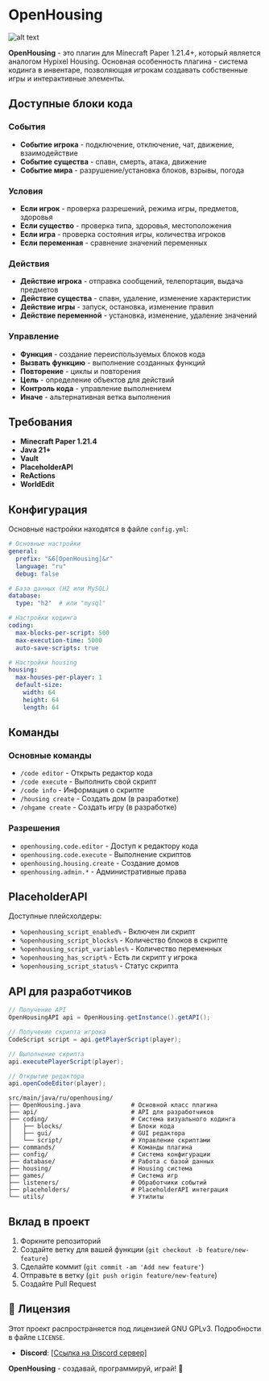# OpenHousing

![alt text](https://cdn.discordapp.com/attachments/1387010276204744766/1407771427221934090/ChatGPT_Image_20_._2025_._18_58_35.png?ex=68a750cf&is=68a5ff4f&hm=fca79d07fa1e15f4e6565024743aeea210187d71363b86126f0265472a413306&)

**OpenHousing** - это плагин для Minecraft Paper 1.21.4+, который является аналогом Hypixel Housing. Основная особенность плагина - система кодинга в инвентаре, позволяющая игрокам создавать собственные игры и интерактивные элементы.

## Доступные блоки кода

### События
- **Событие игрока** - подключение, отключение, чат, движение, взаимодействие
- **Событие существа** - спавн, смерть, атака, движение
- **Событие мира** - разрушение/установка блоков, взрывы, погода
### Условия
- **Если игрок** - проверка разрешений, режима игры, предметов, здоровья
- **Если существо** - проверка типа, здоровья, местоположения
- **Если игра** - проверка состояния игры, количества игроков
- **Если переменная** - сравнение значений переменных
### Действия
- **Действие игрока** - отправка сообщений, телепортация, выдача предметов
- **Действие существа** - спавн, удаление, изменение характеристик
- **Действие игры** - запуск, остановка, изменение правил
- **Действие переменной** - установка, изменение, удаление значений
### Управление
- **Функция** - создание переиспользуемых блоков кода
- **Вызвать функцию** - выполнение созданных функций
- **Повторение** - циклы и повторения
- **Цель** - определение объектов для действий
- **Контроль кода** - управление выполнением
- **Иначе** - альтернативная ветка выполнения

## Требования

- **Minecraft Paper 1.21.4**
- **Java 21+**
- **Vault** 
- **PlaceholderAPI** 
- **ReActions**
- **WorldEdit** 

## Конфигурация

Основные настройки находятся в файле `config.yml`:

```yaml
# Основные настройки
general:
  prefix: "&6[OpenHousing]&r"
  language: "ru"
  debug: false

# База данных (H2 или MySQL)
database:
  type: "h2"  # или "mysql"

# Настройки кодинга
coding:
  max-blocks-per-script: 500
  max-execution-time: 5000
  auto-save-scripts: true

# Настройки housing
housing:
  max-houses-per-player: 1
  default-size:
    width: 64
    height: 64
    length: 64
```

## Команды

### Основные команды
- `/code editor` - Открыть редактор кода
- `/code execute` - Выполнить свой скрипт
- `/code info` - Информация о скрипте
- `/housing create` - Создать дом (в разработке)
- `/ohgame create` - Создать игру (в разработке)

### Разрешения
- `openhousing.code.editor` - Доступ к редактору кода
- `openhousing.code.execute` - Выполнение скриптов
- `openhousing.housing.create` - Создание домов
- `openhousing.admin.*` - Административные права

## PlaceholderAPI

Доступные плейсхолдеры:
- `%openhousing_script_enabled%` - Включен ли скрипт
- `%openhousing_script_blocks%` - Количество блоков в скрипте
- `%openhousing_script_variables%` - Количество переменных
- `%openhousing_has_script%` - Есть ли скрипт у игрока
- `%openhousing_script_status%` - Статус скрипта

## API для разработчиков

```java
// Получение API
OpenHousingAPI api = OpenHousing.getInstance().getAPI();

// Получение скрипта игрока
CodeScript script = api.getPlayerScript(player);

// Выполнение скрипта
api.executePlayerScript(player);

// Открытие редактора
api.openCodeEditor(player);
```


```
src/main/java/ru/openhousing/
├── OpenHousing.java              # Основной класс плагина
├── api/                          # API для разработчиков
├── coding/                       # Система визуального кодинга
│   ├── blocks/                   # Блоки кода
│   ├── gui/                      # GUI редактора
│   └── script/                   # Управление скриптами
├── commands/                     # Команды плагина
├── config/                       # Система конфигурации
├── database/                     # Работа с базой данных
├── housing/                      # Housing система
├── games/                        # Система игр
├── listeners/                    # Обработчики событий
├── placeholders/                 # PlaceholderAPI интеграция
└── utils/                        # Утилиты
```

##  Вклад в проект

1. Форкните репозиторий
2. Создайте ветку для вашей функции (`git checkout -b feature/new-feature`)
3. Сделайте коммит (`git commit -am 'Add new feature'`)
4. Отправьте в ветку (`git push origin feature/new-feature`)
5. Создайте Pull Request

## 📝 Лицензия

Этот проект распространяется под лицензией GNU GPLv3. Подробности в файле `LICENSE`.

- **Discord**: [[Ссылка на Discord сервер]](https://discord.gg/gz8KUkWWMj)


**OpenHousing** - создавай, программируй, играй! 🚀
